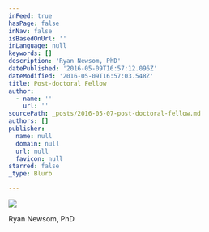 ```yaml
---
inFeed: true
hasPage: false
inNav: false
isBasedOnUrl: ''
inLanguage: null
keywords: []
description: 'Ryan Newsom, PhD'
datePublished: '2016-05-09T16:57:12.096Z'
dateModified: '2016-05-09T16:57:03.548Z'
title: Post-doctoral Fellow
author:
  - name: ''
    url: ''
sourcePath: _posts/2016-05-07-post-doctoral-fellow.md
authors: []
publisher:
  name: null
  domain: null
  url: null
  favicon: null
starred: false
_type: Blurb

---
```

![](https://s3-us-west-2.amazonaws.com/the-grid-img/p/be54429eea2b8652086a3a969b29de679af120ea.jpg)

Ryan Newsom, PhD